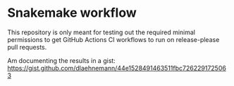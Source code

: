 # Snakemake workflow

This repository is only meant for testing out the required minimal permissions to get GitHub Actions CI workflows to run on release-please pull requests.

Am documenting the results in a gist:
https://gist.github.com/dlaehnemann/44e1528491463511fbc7262291725063
